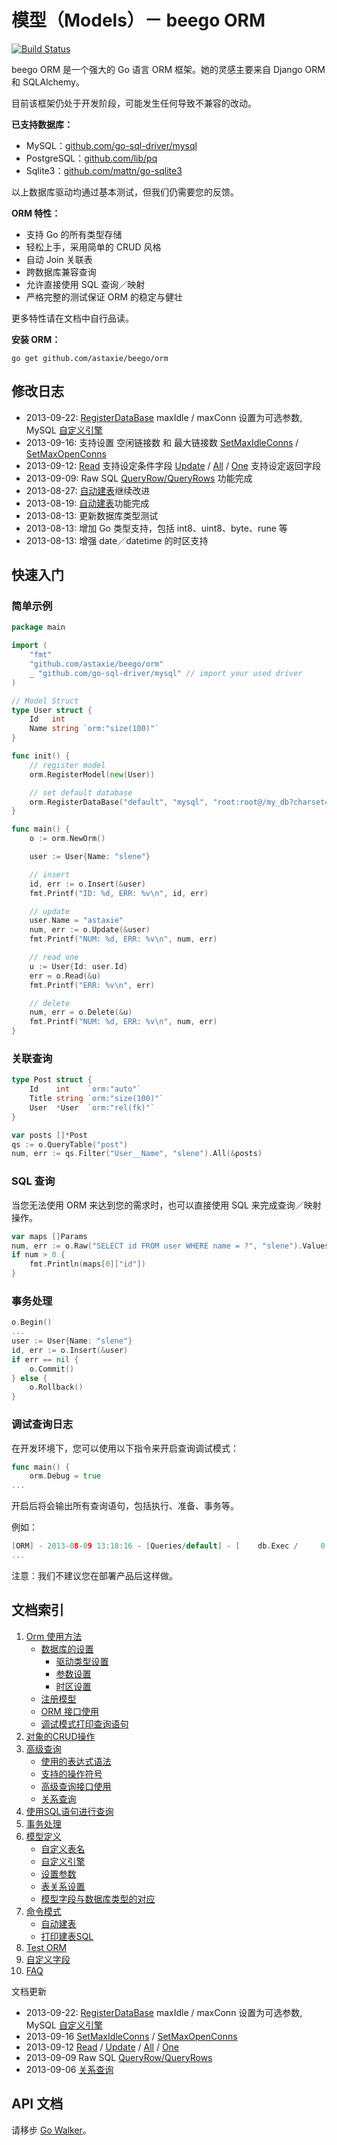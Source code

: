 # 模型（Models）－ beego ORM

[![Build Status](https://drone.io/github.com/astaxie/beego/status.png)](https://drone.io/github.com/astaxie/beego/latest)

beego ORM 是一个强大的 Go 语言 ORM 框架。她的灵感主要来自 Django ORM 和 SQLAlchemy。

目前该框架仍处于开发阶段，可能发生任何导致不兼容的改动。

**已支持数据库：**

* MySQL：[github.com/go-sql-driver/mysql](https://github.com/go-sql-driver/mysql)
* PostgreSQL：[github.com/lib/pq](https://github.com/lib/pq)
* Sqlite3：[github.com/mattn/go-sqlite3](https://github.com/mattn/go-sqlite3)

以上数据库驱动均通过基本测试，但我们仍需要您的反馈。

**ORM 特性：**

* 支持 Go 的所有类型存储
* 轻松上手，采用简单的 CRUD 风格
* 自动 Join 关联表
* 跨数据库兼容查询
* 允许直接使用 SQL 查询／映射
* 严格完整的测试保证 ORM 的稳定与健壮

更多特性请在文档中自行品读。

**安装 ORM：**

	go get github.com/astaxie/beego/orm

## 修改日志

* 2013-09-22: [RegisterDataBase](Models_ORM#registerdatabase) maxIdle / maxConn 设置为可选参数, MySQL [自定义引擎](Models_Models#自定义引擎)
* 2013-09-16: 支持设置 空闲链接数 和 最大链接数 [SetMaxIdleConns](Models_ORM#setmaxidleconns) / [SetMaxOpenConns](Models_ORM#SetMaxOpenConns)
* 2013-09-12: [Read](Models_Object#read) 支持设定条件字段 [Update](Models_Object#update) / [All](Models_Query#all) / [One](Models_Query#one) 支持设定返回字段
* 2013-09-09: Raw SQL [QueryRow/QueryRows](Models_RawSQL#queryrow) 功能完成
* 2013-08-27: [自动建表](Models_Cmd#自动建表)继续改进
* 2013-08-19: [自动建表](Models_Cmd#自动建表)功能完成
* 2013-08-13: 更新数据库类型测试
* 2013-08-13: 增加 Go 类型支持，包括 int8、uint8、byte、rune 等
* 2013-08-13: 增强 date／datetime 的时区支持

## 快速入门

### 简单示例

```go
package main

import (
	"fmt"
	"github.com/astaxie/beego/orm"
	_ "github.com/go-sql-driver/mysql" // import your used driver
)

// Model Struct
type User struct {
	Id   int
	Name string `orm:"size(100)"`
}

func init() {
	// register model
	orm.RegisterModel(new(User))

	// set default database
	orm.RegisterDataBase("default", "mysql", "root:root@/my_db?charset=utf8", 30)
}

func main() {
	o := orm.NewOrm()

	user := User{Name: "slene"}

	// insert
	id, err := o.Insert(&user)
	fmt.Printf("ID: %d, ERR: %v\n", id, err)

	// update
	user.Name = "astaxie"
	num, err := o.Update(&user)
	fmt.Printf("NUM: %d, ERR: %v\n", num, err)

	// read one
	u := User{Id: user.Id}
	err = o.Read(&u)
	fmt.Printf("ERR: %v\n", err)

	// delete
	num, err = o.Delete(&u)
	fmt.Printf("NUM: %d, ERR: %v\n", num, err)
}
```
	
### 关联查询

```go
type Post struct {
	Id    int    `orm:"auto"`
	Title string `orm:"size(100)"`
	User  *User  `orm:"rel(fk)"`
}

var posts []*Post
qs := o.QueryTable("post")
num, err := qs.Filter("User__Name", "slene").All(&posts)
```

### SQL 查询

当您无法使用 ORM 来达到您的需求时，也可以直接使用 SQL 来完成查询／映射操作。

```go
var maps []Params
num, err := o.Raw("SELECT id FROM user WHERE name = ?", "slene").Values(&maps)
if num > 0 {
	fmt.Println(maps[0]["id"])
}
```

### 事务处理

```go
o.Begin()
...
user := User{Name: "slene"}
id, err := o.Insert(&user)
if err == nil {
	o.Commit()
} else {
	o.Rollback()
}
```

### 调试查询日志

在开发环境下，您可以使用以下指令来开启查询调试模式：

```go
func main() {
	orm.Debug = true
...
```

开启后将会输出所有查询语句，包括执行、准备、事务等。

例如：

```go
[ORM] - 2013-08-09 13:18:16 - [Queries/default] - [    db.Exec /     0.4ms] - 	[INSERT INTO `user` (`name`) VALUES (?)] - `slene`
...
```

注意：我们不建议您在部署产品后这样做。

## 文档索引

1. [Orm 使用方法](Models_ORM)
	- [数据库的设置](Models_ORM#数据库的设置)
		* [驱动类型设置](Models_ORM#registerdriver)
		* [参数设置](Models_ORM#registerdatabase)
		* [时区设置](Models_ORM#时区设置)
	- [注册模型](Models_ORM#注册模型)
	- [ORM 接口使用](Models_ORM#orm-接口使用)
	- [调试模式打印查询语句](Models_ORM#调试模式打印查询语句)
2. [对象的CRUD操作](Models_Object)
3. [高级查询](Models_Query)
	- [使用的表达式语法](Models_Query#expr)
	- [支持的操作符号](Models_Query#operators)
	- [高级查询接口使用](Models_Query#高级查询接口使用)
	- [关系查询](Models_Query#关系查询)
4. [使用SQL语句进行查询](Models_RawSQL)
5. [事务处理](Models_Transaction)
6. [模型定义](Models_Models)
	- [自定义表名](Models_Models#自定义表名)
	- [自定义引擎](Models_Models#自定义引擎)
	- [设置参数](Models_Models#设置参数)
	- [表关系设置](Models_Models#表关系设置)
	- [模型字段与数据库类型的对应](Models_Models#模型字段与数据库类型的对应)
7. [命令模式](Models_Cmd)
	- [自动建表](Models_Cmd#自动建表)
	- [打印建表SQL](Models_Cmd#打印建表sql)
8. [Test ORM](Models_Test)
9. [自定义字段](Models_Fields)
10. [FAQ](Models_Faq)

文档更新

* 2013-09-22: [RegisterDataBase](Models_ORM#registerdatabase) maxIdle / maxConn 设置为可选参数, MySQL [自定义引擎](Models_Models#自定义引擎)
* 2013-09-16 [SetMaxIdleConns](Models_ORM#setmaxidleconns) / [SetMaxOpenConns](Models_ORM#SetMaxOpenConns)
* 2013-09-12 [Read](Models_Object#read) / [Update](Models_Object#update) / [All](Models_Query#all) / [One](Models_Query#one)
* 2013-09-09 Raw SQL [QueryRow/QueryRows](Models_RawSQL#queryrow)
* 2013-09-06 [关系查询](Models_Query#关系查询)

## API 文档

请移步 [Go Walker](http://gowalker.org/github.com/astaxie/beego/orm)。
